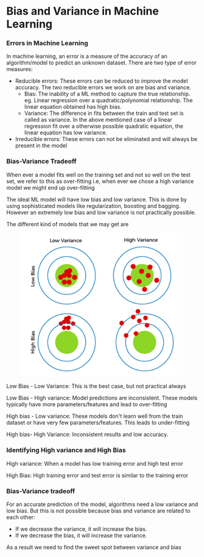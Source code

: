 # Bias and Variance in Machine Learning

### Errors in Machine Learning

In machine learning, an error is a measure of the accuracy of an algorithm/model to predict an unknown dataset. There are two type of error measures:

* Reducible errors: These errors can be reduced to improve the model accuracy. The two reducible errors we work on are bias and variance.
  * Bias:  The inability of a ML method to capture the true relationship. eg. Linear regression over a quadratic/polynomial relationship. The linear equation obtained has high bias.
  * Variance: The difference in fits between the train and test set is called as variance. In the above mentioned case of a linear regression fit over a otherwise possible quadratic equation, the linear equation has low variance.
* Irreducible errors: These errors can not be eliminated and will always be present in the model

### Bias-Variance Tradeoff

When ever a model fits well on the training set and not so well on the test set, we refer to this as over-fitting i.e, when ever we chose a high variance model we might end up over-fitting

The ideal ML model will have low bias and low variance. This is done by using sophisticated models like regularization, boosting and bagging. However an extremely low bias and low variance is not practically possible.

The different kind of models that we may get are

<figure><img src="../.gitbook/assets/image (1).png" alt=""><figcaption></figcaption></figure>

Low Bias - Low Variance: This is the best case, but not practical always

Low Bias - High variance: Model predictions are inconsistent. These models typically have more parameters/features and lead to over-fitting

High bias - Low variance: These models don't learn well from the train dataset or have very few parameters/features. This leads to under-fitting

High bias- High Variance: Inconsistent results and low accuracy.



### Identifying High variance and High Bias

High variance: When a model has low training error and high test error

High Bias: High training error and test error is similar to the training error



### Bias-Variance tradeoff

For an accurate prediction of the model, algorithms need a low variance and low bias. But this is not possible because bias and variance are related to each other:

* If we decrease the variance, it will increase the bias.
* If we decrease the bias, it will increase the variance.

As a result we need to find the sweet spot between variance and bias&#x20;
